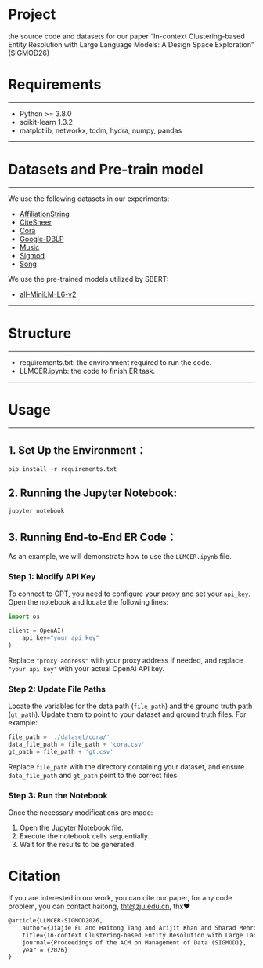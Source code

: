 # Project
the source code and datasets for our paper “In-context Clustering-based Entity Resolution with Large Language Models: A Design Space Exploration” (SIGMOD26)

# Requirements
-------
- Python >= 3.8.0
- scikit-learn 1.3.2
- matplotlib, networkx, tqdm, hydra, numpy, pandas 
--------

# Datasets and Pre-train model
----------
We use the following datasets in our experiments:

- [AffiliationString](https://github.com/merialdo/research.alaska)
- [CiteSheer](https://pages.cs.wisc.edu/~anhai/data)
- [Cora](https://www.gabormelli.com/RKB/CORA_Citation_Benchmark_Task)
- [Google-DBLP](https://pages.cs.wisc.edu/~anhai/data)
- [Music](http://oaei.ontologymatching.org/2011/instance/)
- [Sigmod](http://www.inf.uniroma3.it/db/sigmod2020contest/)
- [Song](https://pages.cs.wisc.edu/~anhai/data)

We use the pre-trained models utilized by SBERT:
- [all-MiniLM-L6-v2](https://www.sbert.net/)

---------


# Structure
------------
- requirements.txt: the environment required to run the code.
- LLMCER.ipynb: the code to finish ER task.

------------
# Usage
------------

## 1. Set Up the Environment：
 ```
 pip install -r requirements.txt
 ```

## 2. Running the Jupyter Notebook:
 ```
 jupyter notebook
 ```


## 3. Running End-to-End ER Code：

As an example, we will demonstrate how to use the `LLMCER.ipynb` file.

### Step 1: Modify API Key

To connect to GPT, you need to configure your proxy and set your `api_key`. Open the notebook and locate the following lines:

```python
import os

client = OpenAI(
    api_key="your api key"
)
```

Replace `"proxy address"` with your proxy address if needed, and replace `"your api key"` with your actual OpenAI API key.

### Step 2: Update File Paths

Locate the variables for the data path (`file_path`) and the ground truth path (`gt_path`). Update them to point to your dataset and ground truth files. For example:

```python
file_path = './dataset/cora/'
data_file_path = file_path + 'cora.csv'
gt_path = file_path + 'gt.csv'
```

Replace `file_path` with the directory containing your dataset, and ensure `data_file_path` and `gt_path` point to the correct files.

### Step 3: Run the Notebook

Once the necessary modifications are made:

1. Open the Jupyter Notebook file.
2. Execute the notebook cells sequentially.
3. Wait for the results to be generated.

# Citation

If you are interested in our work, you can cite our paper, for any code problem, you can contact haitong, tht@zju.edu.cn, thx❤

```tex
@article{LLMCER-SIGMOD2026,  
	author={Jiajie Fu and Haitong Tang and Arijit Khan and Sharad Mehrotra and Xiangyu Ke and Yunjun Gao}, 
    title={In-context Clustering-based Entity Resolution with Large Language Models: A Design Space Exploration},  
    journal={Proceedings of the ACM on Management of Data (SIGMOD)}, 
    year = {2026}    
}
```



